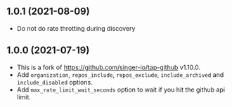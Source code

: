 1.0.1 (2021-08-09)
------------------
- Do not do rate throtting during discovery

1.0.0 (2021-07-19)
------------------

- This is a fork of https://github.com/singer-io/tap-github v1.10.0. 
- Add `organization`, `repos_include`, `repos_exclude`, `include_archived` and `include_disabled` options.
- Add `max_rate_limit_wait_seconds` option to wait if you hit the github api limit.
